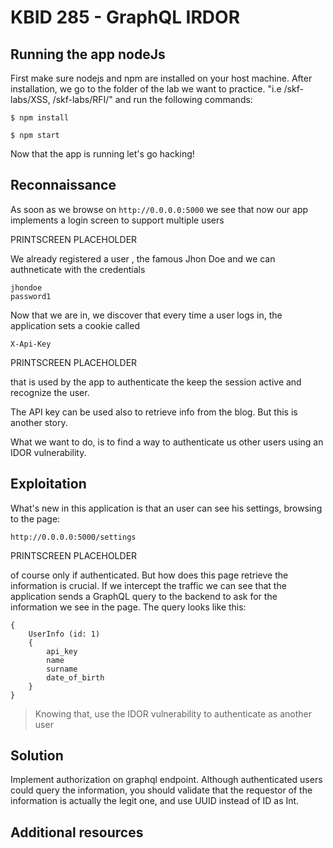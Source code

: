 # KBID 285 - GraphQL IRDOR

## Running the app nodeJs

First make sure nodejs and npm are installed on your host machine.
After installation, we go to the folder of the lab we want to practice.
"i.e /skf-labs/XSS, /skf-labs/RFI/" and run the following commands:

```
$ npm install
```

```
$ npm start
```

Now that the app is running let's go hacking!

## Reconnaissance

As soon as we browse on `http://0.0.0.0:5000` we see that now our app implements a login screen to support multiple users

PRINTSCREEN PLACEHOLDER

We already registered a user , the famous Jhon Doe and we can authneticate with the credentials

```
jhondoe
password1

```

Now that we are in, we discover that every time a user logs in, the application sets a cookie called

`X-Api-Key`

PRINTSCREEN PLACEHOLDER

that is used by the app to authenticate the keep the session active and recognize the user.

The API key can be used also to retrieve info from the blog. But this is another story.

What we want to do, is to find a way to authenticate us other users using an IDOR vulnerability.

## Exploitation

What's new in this application is that an user can see his settings, browsing to the page:

`http://0.0.0.0:5000/settings`

PRINTSCREEN PLACEHOLDER

of course only if authenticated. But how does this page retrieve the information is crucial. If we intercept the traffic we can see that the application sends a GraphQL query to the backend to ask for the information we see in the page. The query looks like this:

```
{
    UserInfo (id: 1)
    {
        api_key
        name
        surname
        date_of_birth
    }
}

```

> Knowing that, use the IDOR vulnerability to authenticate as another user

## Solution

Implement authorization on graphql endpoint. Although authenticated users could query the information, you should validate that the requestor of the information is actually the legit one, and use UUID instead of ID as Int.

## Additional resources
